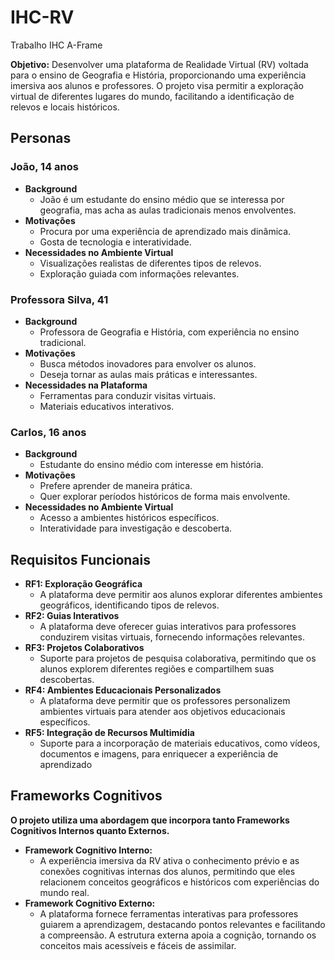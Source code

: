 # IHC-RV
Trabalho IHC A-Frame

**Objetivo:** Desenvolver uma plataforma de Realidade Virtual (RV) voltada para o ensino de Geografia e História, proporcionando uma experiência imersiva aos alunos e professores. O projeto visa permitir a exploração virtual de diferentes lugares do mundo, facilitando a identificação de relevos e locais históricos.

## Personas

### João, 14 anos

- **Background**
  - João é um estudante do ensino médio que se interessa por geografia, mas acha as aulas tradicionais menos envolventes.
- **Motivações**
  - Procura por uma experiência de aprendizado mais dinâmica.
  - Gosta de tecnologia e interatividade.
- **Necessidades no Ambiente Virtual**
  - Visualizações realistas de diferentes tipos de relevos.
  - Exploração guiada com informações relevantes.

### Professora Silva, 41
- **Background**
  - Professora de Geografia e História, com experiência no ensino tradicional.
- **Motivações**
  - Busca métodos inovadores para envolver os alunos.
  - Deseja tornar as aulas mais práticas e interessantes.
- **Necessidades na Plataforma**
  - Ferramentas para conduzir visitas virtuais.
  - Materiais educativos interativos.

### Carlos, 16 anos
- **Background**
  - Estudante do ensino médio com interesse em história.
- **Motivações**
  - Prefere aprender de maneira prática.
  - Quer explorar períodos históricos de forma mais envolvente.
- **Necessidades no Ambiente Virtual**
  - Acesso a ambientes históricos específicos.
  - Interatividade para investigação e descoberta.

## Requisitos Funcionais
- **RF1: Exploração Geográfica**
  - A plataforma deve permitir aos alunos explorar diferentes ambientes geográficos, identificando tipos de relevos.
- **RF2: Guias Interativos**
  - A plataforma deve oferecer guias interativos para professores conduzirem visitas virtuais, fornecendo informações relevantes.
- **RF3: Projetos Colaborativos**
  - Suporte para projetos de pesquisa colaborativa, permitindo que os alunos explorem diferentes regiões e compartilhem suas descobertas.
- **RF4: Ambientes Educacionais Personalizados**
  - A plataforma deve permitir que os professores personalizem ambientes virtuais para atender aos objetivos educacionais específicos.
- **RF5: Integração de Recursos Multimídia**
  - Suporte para a incorporação de materiais educativos, como vídeos, documentos e imagens, para enriquecer a experiência de aprendizado

## Frameworks Cognitivos
**O projeto utiliza uma abordagem que incorpora tanto Frameworks Cognitivos Internos quanto Externos.**
- **Framework Cognitivo Interno:**
  - A experiência imersiva da RV ativa o conhecimento prévio e as conexões cognitivas internas dos alunos, permitindo que eles relacionem conceitos geográficos e históricos com experiências do mundo real.
- **Framework Cognitivo Externo:**
  - A plataforma fornece ferramentas interativas para professores guiarem a aprendizagem, destacando pontos relevantes e facilitando a compreensão. A estrutura externa apoia a cognição, tornando os conceitos mais acessíveis e fáceis de assimilar.


